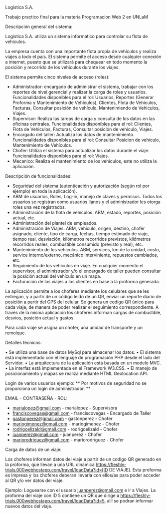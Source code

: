Logistica S.A.

Trabajo practico final para la materia Programacion Web 2 en UNLaM

Descripción general del sistema:

Logistica S.A. utiliza un sistema informático para controlar su flota de vehículos.

La empresa cuenta con una importante flota propia de vehículos y realiza viajes a todo el país.
El sistema permite el acceso desde cualquier conexión a internet, puesto que se utilizará para
chequear en todo momento la posición y recorrido de los vehículos durante los viajes.

El sistema permite cinco niveles de acceso (roles):
- Administrador: encargado de administrar el sistema, trabajar con los reportes de nivel gerencial y realizar la carga de roles y usuarios.
Funcionalidades disponibles para el rol: Usuarios, Reportes (Generar Proforma y Mantenimiento de Vehículos), Clientes, Flota de Vehiculos, Facturas, Consultar posición de vehículo, Mantenimiendo de Vehiculos, Viajes.
- Supervisor: Realiza las tareas de carga y consulta de los datos en las oficinas centrales.
Funcionalidades disponibles para el rol: Clientes, Flota de Vehiculos, Facturas, Consultar posición de vehículo, Viajes.
- Encargado del taller: Actualiza los datos de mantenimiento.
Funcionalidades disponibles para el rol: Consultar Posicion de vehiculo, Mantenimiento de Vehículos.
- Chofer: Utiliza el sistema para actualizar los datos durante el viaje.
Funcionalidades disponibles para el rol: Viajes.
- Mecanico: Realiza el mantenimiento de los vehiculos, este no utiliza la aplicación.


Descripción de funcionalidades:

- Seguridad del sistema (autenticación y autorización (según rol por ejemplo) en toda la aplicación).
- ABM de usuarios, Roles, Log-in, manejo de claves y permisos. Todos los usuarios se registran como usuarios
llanos y el administrador les otorga roles una vez registrados.
- Administración de la flota de vehículos. ABM, estado, reportes, posición actual, etc.
- Administración del plantel de empleados.
- Administración de Viajes. ABM, vehículo, origen, destino, chofer asignado, cliente, tipo de carga,
fechas, tiempo estimado de viaje, tiempo real, desviación, kilómetros recorridos previstos,
kilómetros recorridos reales, combustible consumido (previsto y real), etc.
- Mantenimiento de los vehículos. ABM, services, km de la unidad, costo, service
interno/externo, mecánico interviniente, repuestos cambiados, etc.
- Seguimiento de los vehículos en viaje. En cualquier momento el supervisor, el administrador y/o
el encargado de taller pueden consultar la posición actual del vehículo en un mapa.
- Facturación de los viajes a los clientes en base a la proforma generada.

La aplicación permite a los choferes mediante los celulares que se les
entregan, y a partir de un código leído de un QR, enviar un reporte diario de posición a partir del GPS del
celular. Se genera un codigo QR único para cada viaje, de
manera de poder realizar el seguimiento correspondiente. A través de la misma aplicación los choferes
informan cargas de combustible, desvios, posición actual y gastos.

Para cada viaje se asigna un chofer, una unidad de transporte y un remolque.


Detalles técnicos:

• Se utiliza una base de datos MySql para almacenar los datos.
• El sistema está implementado con el lenguaje de programación PHP desde el lado del Servidor.
• La arquitectura de la aplicación está basada en un modelo MVC.
• La interfaz está implementada en el Framework W3.CSS.
• El manejo de posicionamiento y mapas se realiza mediante HTML Geolocation API.


Login de varios usuarios ejemplo:
** Por motivos de seguridad no se proporciona un login de administrador. **

EMAIL - CONTRASEÑA - ROL:

- marialopez@gmail.com - marialopez - Supervisora
- franciscovegas@gmail.com - franciscovegas - Encargado de Taller
- gastonperez@gmail.com - gastonperez - Chofer
- mariogimenez@gmail.com - mariogimenez - Chofer
- rodrigoelizald@gmail.com - rodrigoelizald - Chofer
- juanperez@gmail.com - juanperez - Chofer
- mariorodriguez@gmail.com - mariorodriguez - Chofer


Carga de datos de un viaje:

Los choferes informan datos del viaje a partir de un codigo QR generado en la proforma, que llevan a una URL dinamica https://fleshly-trials.000webhostapp.com/travel/loadData?id=[ID DE VIAJE]. Esta proforma es impresa y los choferes deberan llevarla con ellos/as para poder acceder al QR y/o ver datos del viaje.

Ejemplo: Loguearse con el usuario juanperez@gmail.com e ir a Viajes. La proforma del viaje con ID 5 contiene un QR que dirige a https://fleshly-trials.000webhostapp.com/travel/loadData?id=5, allí se podran informar nuevos datos del viaje.
